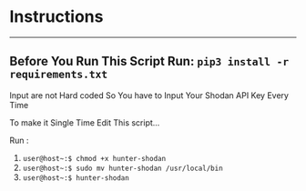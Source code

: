 # Instructions

---------------------------------------------------------
Before You Run This Script
Run:
`pip3 install -r requirements.txt`
---------------------------------------------------------

Input are not Hard coded 
So You have to Input Your Shodan API Key Every Time

To make it Single Time Edit This script...

Run :  
1. `user@host~:$ chmod +x hunter-shodan`
2. `user@host~:$ sudo mv hunter-shodan /usr/local/bin`
3. `user@host~:$ hunter-shodan`
